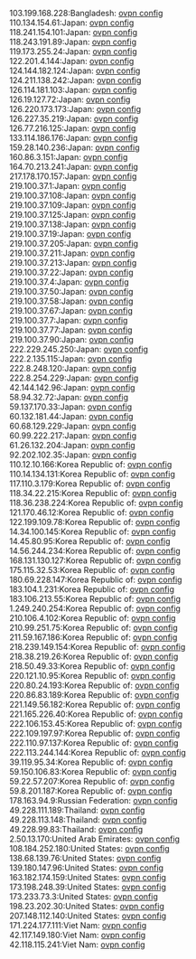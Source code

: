 103.199.168.228:Bangladesh: [ovpn config](vpn/103_199_168_228.ovpn)  
110.134.154.61:Japan: [ovpn config](vpn/110_134_154_61.ovpn)  
118.241.154.101:Japan: [ovpn config](vpn/118_241_154_101.ovpn)  
118.243.191.89:Japan: [ovpn config](vpn/118_243_191_89.ovpn)  
119.173.255.24:Japan: [ovpn config](vpn/119_173_255_24.ovpn)  
122.201.4.144:Japan: [ovpn config](vpn/122_201_4_144.ovpn)  
124.144.182.124:Japan: [ovpn config](vpn/124_144_182_124.ovpn)  
124.211.138.242:Japan: [ovpn config](vpn/124_211_138_242.ovpn)  
126.114.181.103:Japan: [ovpn config](vpn/126_114_181_103.ovpn)  
126.19.127.72:Japan: [ovpn config](vpn/126_19_127_72.ovpn)  
126.220.173.173:Japan: [ovpn config](vpn/126_220_173_173.ovpn)  
126.227.35.219:Japan: [ovpn config](vpn/126_227_35_219.ovpn)  
126.77.216.125:Japan: [ovpn config](vpn/126_77_216_125.ovpn)  
133.114.186.176:Japan: [ovpn config](vpn/133_114_186_176.ovpn)  
159.28.140.236:Japan: [ovpn config](vpn/159_28_140_236.ovpn)  
160.86.3.151:Japan: [ovpn config](vpn/160_86_3_151.ovpn)  
164.70.213.241:Japan: [ovpn config](vpn/164_70_213_241.ovpn)  
217.178.170.157:Japan: [ovpn config](vpn/217_178_170_157.ovpn)  
219.100.37.1:Japan: [ovpn config](vpn/219_100_37_1.ovpn)  
219.100.37.108:Japan: [ovpn config](vpn/219_100_37_108.ovpn)  
219.100.37.109:Japan: [ovpn config](vpn/219_100_37_109.ovpn)  
219.100.37.125:Japan: [ovpn config](vpn/219_100_37_125.ovpn)  
219.100.37.138:Japan: [ovpn config](vpn/219_100_37_138.ovpn)  
219.100.37.19:Japan: [ovpn config](vpn/219_100_37_19.ovpn)  
219.100.37.205:Japan: [ovpn config](vpn/219_100_37_205.ovpn)  
219.100.37.211:Japan: [ovpn config](vpn/219_100_37_211.ovpn)  
219.100.37.213:Japan: [ovpn config](vpn/219_100_37_213.ovpn)  
219.100.37.22:Japan: [ovpn config](vpn/219_100_37_22.ovpn)  
219.100.37.4:Japan: [ovpn config](vpn/219_100_37_4.ovpn)  
219.100.37.50:Japan: [ovpn config](vpn/219_100_37_50.ovpn)  
219.100.37.58:Japan: [ovpn config](vpn/219_100_37_58.ovpn)  
219.100.37.67:Japan: [ovpn config](vpn/219_100_37_67.ovpn)  
219.100.37.7:Japan: [ovpn config](vpn/219_100_37_7.ovpn)  
219.100.37.77:Japan: [ovpn config](vpn/219_100_37_77.ovpn)  
219.100.37.90:Japan: [ovpn config](vpn/219_100_37_90.ovpn)  
222.229.245.250:Japan: [ovpn config](vpn/222_229_245_250.ovpn)  
222.2.135.115:Japan: [ovpn config](vpn/222_2_135_115.ovpn)  
222.8.248.120:Japan: [ovpn config](vpn/222_8_248_120.ovpn)  
222.8.254.229:Japan: [ovpn config](vpn/222_8_254_229.ovpn)  
42.144.142.96:Japan: [ovpn config](vpn/42_144_142_96.ovpn)  
58.94.32.72:Japan: [ovpn config](vpn/58_94_32_72.ovpn)  
59.137.170.33:Japan: [ovpn config](vpn/59_137_170_33.ovpn)  
60.132.181.44:Japan: [ovpn config](vpn/60_132_181_44.ovpn)  
60.68.129.229:Japan: [ovpn config](vpn/60_68_129_229.ovpn)  
60.99.222.217:Japan: [ovpn config](vpn/60_99_222_217.ovpn)  
61.26.132.204:Japan: [ovpn config](vpn/61_26_132_204.ovpn)  
92.202.102.35:Japan: [ovpn config](vpn/92_202_102_35.ovpn)  
110.12.10.166:Korea Republic of: [ovpn config](vpn/110_12_10_166.ovpn)  
110.14.134.131:Korea Republic of: [ovpn config](vpn/110_14_134_131.ovpn)  
117.110.3.179:Korea Republic of: [ovpn config](vpn/117_110_3_179.ovpn)  
118.34.22.215:Korea Republic of: [ovpn config](vpn/118_34_22_215.ovpn)  
118.36.238.224:Korea Republic of: [ovpn config](vpn/118_36_238_224.ovpn)  
121.170.46.12:Korea Republic of: [ovpn config](vpn/121_170_46_12.ovpn)  
122.199.109.78:Korea Republic of: [ovpn config](vpn/122_199_109_78.ovpn)  
14.34.100.145:Korea Republic of: [ovpn config](vpn/14_34_100_145.ovpn)  
14.45.80.95:Korea Republic of: [ovpn config](vpn/14_45_80_95.ovpn)  
14.56.244.234:Korea Republic of: [ovpn config](vpn/14_56_244_234.ovpn)  
168.131.130.127:Korea Republic of: [ovpn config](vpn/168_131_130_127.ovpn)  
175.115.32.53:Korea Republic of: [ovpn config](vpn/175_115_32_53.ovpn)  
180.69.228.147:Korea Republic of: [ovpn config](vpn/180_69_228_147.ovpn)  
183.104.1.231:Korea Republic of: [ovpn config](vpn/183_104_1_231.ovpn)  
183.106.213.55:Korea Republic of: [ovpn config](vpn/183_106_213_55.ovpn)  
1.249.240.254:Korea Republic of: [ovpn config](vpn/1_249_240_254.ovpn)  
210.106.4.102:Korea Republic of: [ovpn config](vpn/210_106_4_102.ovpn)  
210.99.251.75:Korea Republic of: [ovpn config](vpn/210_99_251_75.ovpn)  
211.59.167.186:Korea Republic of: [ovpn config](vpn/211_59_167_186.ovpn)  
218.239.149.154:Korea Republic of: [ovpn config](vpn/218_239_149_154.ovpn)  
218.38.219.26:Korea Republic of: [ovpn config](vpn/218_38_219_26.ovpn)  
218.50.49.33:Korea Republic of: [ovpn config](vpn/218_50_49_33.ovpn)  
220.121.10.95:Korea Republic of: [ovpn config](vpn/220_121_10_95.ovpn)  
220.80.24.193:Korea Republic of: [ovpn config](vpn/220_80_24_193.ovpn)  
220.86.83.189:Korea Republic of: [ovpn config](vpn/220_86_83_189.ovpn)  
221.149.56.182:Korea Republic of: [ovpn config](vpn/221_149_56_182.ovpn)  
221.165.226.40:Korea Republic of: [ovpn config](vpn/221_165_226_40.ovpn)  
222.106.153.45:Korea Republic of: [ovpn config](vpn/222_106_153_45.ovpn)  
222.109.197.97:Korea Republic of: [ovpn config](vpn/222_109_197_97.ovpn)  
222.110.97.137:Korea Republic of: [ovpn config](vpn/222_110_97_137.ovpn)  
222.113.244.144:Korea Republic of: [ovpn config](vpn/222_113_244_144.ovpn)  
39.119.95.34:Korea Republic of: [ovpn config](vpn/39_119_95_34.ovpn)  
59.150.106.83:Korea Republic of: [ovpn config](vpn/59_150_106_83.ovpn)  
59.22.57.207:Korea Republic of: [ovpn config](vpn/59_22_57_207.ovpn)  
59.8.201.187:Korea Republic of: [ovpn config](vpn/59_8_201_187.ovpn)  
178.163.94.9:Russian Federation: [ovpn config](vpn/178_163_94_9.ovpn)  
49.228.111.189:Thailand: [ovpn config](vpn/49_228_111_189.ovpn)  
49.228.113.148:Thailand: [ovpn config](vpn/49_228_113_148.ovpn)  
49.228.99.83:Thailand: [ovpn config](vpn/49_228_99_83.ovpn)  
2.50.13.170:United Arab Emirates: [ovpn config](vpn/2_50_13_170.ovpn)  
108.184.252.180:United States: [ovpn config](vpn/108_184_252_180.ovpn)  
138.68.139.76:United States: [ovpn config](vpn/138_68_139_76.ovpn)  
139.180.147.96:United States: [ovpn config](vpn/139_180_147_96.ovpn)  
163.182.174.159:United States: [ovpn config](vpn/163_182_174_159.ovpn)  
173.198.248.39:United States: [ovpn config](vpn/173_198_248_39.ovpn)  
173.233.73.3:United States: [ovpn config](vpn/173_233_73_3.ovpn)  
198.23.202.30:United States: [ovpn config](vpn/198_23_202_30.ovpn)  
207.148.112.140:United States: [ovpn config](vpn/207_148_112_140.ovpn)  
171.224.177.111:Viet Nam: [ovpn config](vpn/171_224_177_111.ovpn)  
42.117.149.180:Viet Nam: [ovpn config](vpn/42_117_149_180.ovpn)  
42.118.115.241:Viet Nam: [ovpn config](vpn/42_118_115_241.ovpn)  

